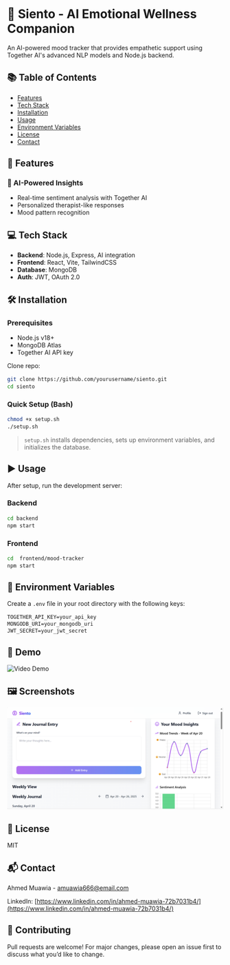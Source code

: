 # 🌟 Siento - AI Emotional Wellness Companion



An AI-powered mood tracker that provides empathetic support using Together AI's advanced NLP models and Node.js backend.

## 📚 Table of Contents

- [Features](#-features)
- [Tech Stack](#-tech-stack)
- [Installation](#-installation)
- [Usage](#-usage)
- [Environment Variables](#-environment-variables)
- [License](#-license)
- [Contact](#-contact)

## 🚀 Features

### 🤖 AI-Powered Insights

- Real-time sentiment analysis with Together AI
- Personalized therapist-like responses
- Mood pattern recognition

## 💻 Tech Stack

- **Backend**: Node.js, Express, AI integration
- **Frontend**: React, Vite, TailwindCSS
- **Database**: MongoDB
- **Auth**: JWT, OAuth 2.0

## 🛠️ Installation

### Prerequisites

- Node.js v18+
- MongoDB Atlas
- Together AI API key

Clone repo:

```bash
git clone https://github.com/yourusername/siento.git
cd siento
```

### Quick Setup (Bash)

```bash
chmod +x setup.sh
./setup.sh
```

> `setup.sh` installs dependencies, sets up environment variables, and initializes the database.

## ▶️ Usage

After setup, run the development server:

### Backend

```bash
cd backend
npm start
```

### Frontend

```bash
cd  frontend/mood-tracker
npm start
```

## 🔐 Environment Variables

Create a `.env` file in your root directory with the following keys:

```env
TOGETHER_API_KEY=your_api_key
MONGODB_URI=your_mongodb_uri
JWT_SECRET=your_jwt_secret
```

## 🎥 Demo

![Video Demo](https://www.linkedin.com/feed/update/urn\:li\:activity:7320814096692473856/)

## 🖼️ Screenshots
![Siento Dashboard](https://github.com/Muawia24/Siento/blob/main/frontend/mood-tracker/public/appScreen.png)



## 📜 License

MIT

## 📬 Contact

Ahmed Muawia - [amuawia666@email.com](mailto\:amuawia666@email.com)

LinkedIn: [https://www.linkedin.com/in/ahmed-muawia-72b7031b4/](https://www.linkedin.com/in/ahmed-muawia-72b7031b4/)

## 🤝 Contributing

Pull requests are welcome! For major changes, please open an issue first to discuss what you’d like to change.

